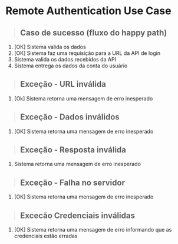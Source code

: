 <!-- Cada use_case tem um documento proprio indicando as várias exceções que podem acontecer. -->

# Remote Authentication Use Case

>## Caso de sucesso (fluxo do happy path)
1. [OK] Sistema valida os dados
2. [OK] Sistema faz uma requisição para a URL da API de login
3. Sistema valida os dados recebidos da API
4. Sistema entrega os dados da conta do usuário

>## Exceção - URL inválida
1. [Ok] Sistema retorna uma mensagem de erro inesperado

> ## Exceção - Dados inválidos
1. [OK] Sistema retorna uma mensagem de erro inesperado

>## Exceção - Resposta inválida
1. Sistema retorna uma mensagem de erro inesperado

> ## Exceção - Falha no servidor
1. [OK] Sistema retorna uma mensagem de erro inesperado

> ## Excecão Credenciais inválidas
1. [OK] Sistema retorna uma mensagem de erro informando que as credenciais estão erradas